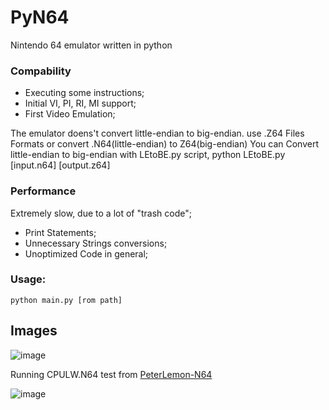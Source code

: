 # PyN64
Nintendo 64 emulator written in python

### Compability

 - Executing some instructions;
 - Initial VI, PI, RI, MI support;
 - First Video Emulation;

The emulator doens't convert little-endian to big-endian.
use .Z64 Files Formats or convert .N64(little-endian) to Z64(big-endian)
You can Convert little-endian to big-endian with LEtoBE.py script, python LEtoBE.py [input.n64] [output.z64]

### Performance

Extremely slow, due to a lot of "trash code";
- Print Statements;
- Unnecessary Strings conversions;
- Unoptimized Code in general;

### Usage:
```
python main.py [rom path]
```

## Images

![image](https://user-images.githubusercontent.com/54962184/170876652-eb3c5fb7-ce6d-4191-8a32-4d98476186ed.png)

Running CPULW.N64 test from [PeterLemon-N64](https://github.com/PeterLemon/N64/)

![image](https://github.com/HerbieHSSO/PyN64/assets/54962184/0669077d-3c31-4a76-b909-920263ecf410)
